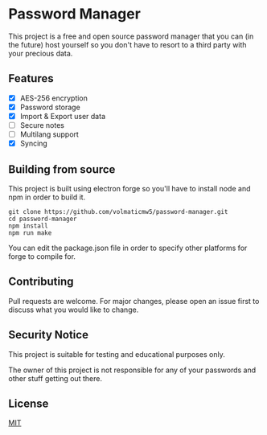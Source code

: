 # Password Manager

This project is a free and open source password manager that you can (in the future) host yourself so you don't have to resort to a third party with your precious data.

## Features

- [x] AES-256 encryption
- [x] Password storage
- [x] Import & Export user data
- [ ] Secure notes
- [ ] Multilang support
- [x] Syncing

## Building from source

This project is built using electron forge so you'll have to install node and npm in order to build it.

```cli
git clone https://github.com/volmaticmw5/password-manager.git
cd password-manager
npm install
npm run make
```
You can edit the package.json file in order to specify other platforms for forge to compile for.

## Contributing
Pull requests are welcome. For major changes, please open an issue first to discuss what you would like to change.

## Security Notice
This project is suitable for testing and educational purposes only.

The owner of this project is not responsible for any of your passwords and other stuff getting out there.

## License
[MIT](https://choosealicense.com/licenses/mit/)

